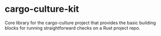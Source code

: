 # cargo-culture-kit

Core library for the cargo-culture project that
provides the basic building blocks for running
straightforward checks on a Rust project repo.
